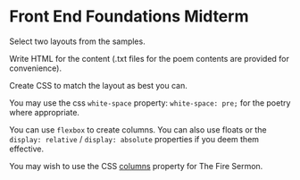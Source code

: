 # Front End Foundations Midterm

Select two layouts from the samples.

Write HTML for the content (.txt files for the poem contents are provided for convenience).

Create CSS to match the layout as best you can. 

You may use the css `white-space` property: `white-space: pre;` for the poetry where appropriate.

You can use `flexbox` to create columns. You can also use floats or the `display: relative` / `display: absolute` properties if you deem them effective.

You may wish to use the CSS [columns](https://developer.mozilla.org/en-US/docs/Web/CSS/columns) property for The Fire Sermon.